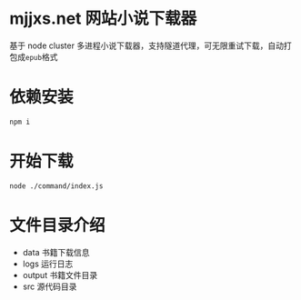 # mjjxs.net 网站小说下载器
基于 node cluster 多进程小说下载器，支持隧道代理，可无限重试下载，自动打包成`epub`格式

# 依赖安装
```bash
npm i
```
# 开始下载
```bash
node ./command/index.js
```

# 文件目录介绍
- data 书籍下载信息
- logs 运行日志
- output 书籍文件目录
- src 源代码目录
